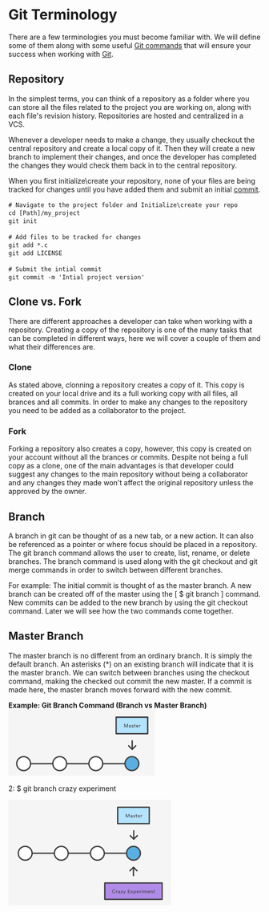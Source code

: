 #  Git Terminology

There are a few terminologies you must become familiar with. We will define some of them along with some useful [Git commands](/GitCommands.md) that will ensure your success when working with [Git](ImprovingProductivityCompetitiveness.md#git).

## Repository
In the simplest terms, you can think of a repository as a folder where you can store all the files related to the project you are working on, along with each file's revision history. Repositories are hosted and centralized in a VCS.

Whenever a developer needs to make a change, they usually checkout the central repository and create a local copy of it. Then they will create a new branch to implement their changes, and once the developer has completed the changes they would check them back in to the central repository.

When you first initialize\create your repository, none of your files are being tracked for changes until you have added them and submit an initial [commit](/GitCommands.md#1-commit).
```
# Navigate to the project folder and Initialize\create your repo
cd [Path]/my_project
git init

# Add files to be tracked for changes
git add *.c
git add LICENSE

# Submit the intial commit
git commit -m 'Intial project version'
```

## Clone vs. Fork
There are different approaches a developer can take when working with a repository. Creating a copy of the repository is one of the many tasks that can be completed in different ways, here we will cover a couple of them and what their differences are.

### Clone
As stated above, clonning a repository creates a copy of it. This copy is created on your local drive and its a full working copy with all files, all brances and all commits. In order to make any changes to the repository you need to be added as a collaborator to the project.

### Fork
Forking a repository also creates a copy, however, this copy is created on your account without all the brances or commits. Despite not being a full copy as a clone, one of the main advantages is that developer could suggest any changes to the main repository without being a collaborator and any changes they made won't affect the original repository unless the approved by the owner.


## Branch
A branch in git can be thought of as a new tab, or a new action. It can also be referenced as a pointer or where focus should be placed in a repository. The git branch command allows the user to create, list, rename, or delete branches. The branch command is used along with the git checkout and git merge commands in order to switch between different branches.

For example: The initial commit is thought of as the master branch. A new branch can be created off of the master using the [ $ git branch <branch name> ] command. New commits can be added to the new branch by using the git checkout command. Later we will see how the two commands come together.


## Master Branch
The master branch is no different from an ordinary branch. It is simply the default branch. An asterisks (*) on an existing branch will indicate that it is the master branch. We can switch between branches using the checkout command, making the checked out commit the new master. If a commit is made here, the master branch moves forward with the new commit.

**Example: Git Branch Command (Branch vs Master Branch)**
![1:](/Images/Git-Branch-1.PNG)

2: $ git branch crazy experiment

![3:](/Images/Git-Branch-2.PNG)

